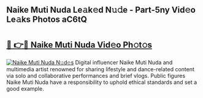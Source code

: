 ## Naike Muti Nuda Le𝚊k𝚎d N𝚞𝚍e - Part-5ny Vid𝚎o Le𝚊ks Photos aC6tQ

# <h2><a href="http://fbftlng.evod.top/?m=Naike+Muti+Nuda">🔗 👉🔴 Naike Muti Nuda Vid𝚎o Ph𝚘t𝚘s</a></h2>

[![Naike Muti Nuda N𝚞d𝚎s](https://i.imgur.com/8V9OHl7.gif)](http://fbftlng.evod.top/?m=Naike+Muti+Nuda)
Digital influencer Naike Muti Nuda and multimedia artist renowned for sharing lifestyle and dance-related content via solo and collaborative performances and brief vlogs. Public figures Naike Muti Nuda have a responsibility to uphold ethical standards and set a good example. 
